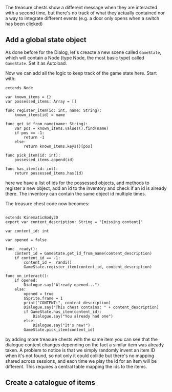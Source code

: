 The treasure chests show a different message when they are interacted with a second time, but there's no track of what
they actually contained nor a way to integrate different events (e.g. a door only opens when a switch has been clicked)

## Add a global state object

As done before for the Dialog, let's creacte a new scene called `GameState`, which will contain a Node (type Node, the most
basic type) called `GameState`. Set it as Autoload.

Now we can add all the logic to keep track of the game state here. Start with:

```GDScript
extends Node

var known_items = {}
var possessed_items: Array = []

func register_item(id: int, name: String):
	known_items[id] = name

func get_id_from_name(name: String):
	var pos = known_items.values().find(name)
	if pos == -1:
		return -1
	else:
		return known_items.keys()[pos]

func pick_item(id: int):
	possessed_items.append(id)

func has_item(id: int):
	return possessed_items.has(id)

```

here we have a list of ids for the possessed objects, and methods to register a new object, add an id to the inventory
and check if an id is already there. The inventory can contain the same object id multiple times.

The treasure chest code now becomes:

```GDScript

extends KinematicBody2D
export var content_description: String = "[missing content]"

var content_id: int

var opened = false

func _ready():
	content_id = GameState.get_id_from_name(content_description)
	if content_id == -1:
		content_id =  randi()
		GameState.register_item(content_id, content_description)

func on_interact():
	if opened:
		Dialogue.say("Already opened...")
	else:
		opened = true
		$Sprite.frame = 1
		print("CONTENT:", content_description)
		Dialogue.say("This chest contains: " + content_description)
		if GameState.has_item(content_id):
			Dialogue.say("You already had one")
		else:
			Dialogue.say("It's new!")
		GameState.pick_item(content_id)
```

by adding more treasure chests with the same item you can see that the dialogue content changes depending on the fact a
similar item was already taken.
A problem to notice is that we simply randomly invent an item ID when it's not found, so not only it could collide but
there's no mapping shared across sessions, and each time we play the id for an item will be different. This requires a
central table mapping the ids to the items.

## Create a catalogue of items

